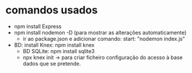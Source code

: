# comandos usados

- npm install Express
- npm install nodemon -D (para mostrar as alterações automaticamente)
  - ir ao package.json e adicionar comando: start: "nodemon index.js"
- BD: install Knex: npm install knex
  - BD SQLite: npm install sqlite3
  - npx knex init -> para criar ficheiro configuração do acesso à base dados que se pretende.

